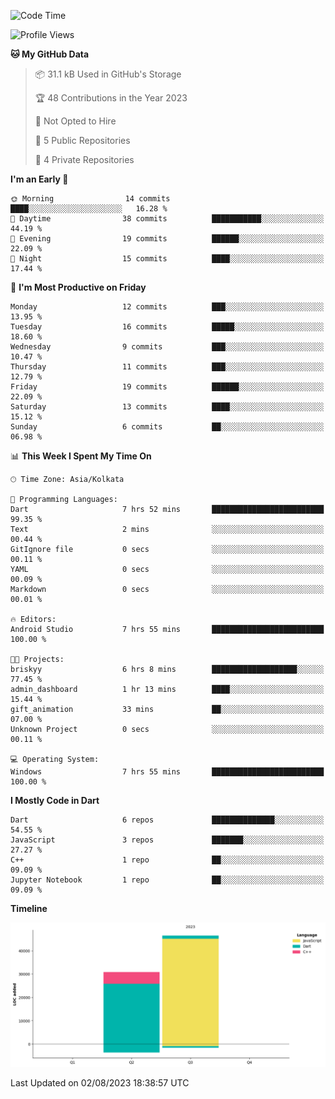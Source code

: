 <!--START_SECTION:waka-->
![Code Time](http://img.shields.io/badge/Code%20Time-131%20hrs%2017%20mins-blue)

![Profile Views](http://img.shields.io/badge/Profile%20Views-0-blue)

**🐱 My GitHub Data** 

> 📦 31.1 kB Used in GitHub's Storage 
 > 
> 🏆 48 Contributions in the Year 2023
 > 
> 🚫 Not Opted to Hire
 > 
> 📜 5 Public Repositories 
 > 
> 🔑 4 Private Repositories 
 > 
**I'm an Early 🐤** 

```text
🌞 Morning                14 commits          ████░░░░░░░░░░░░░░░░░░░░░   16.28 % 
🌆 Daytime                38 commits          ███████████░░░░░░░░░░░░░░   44.19 % 
🌃 Evening                19 commits          ██████░░░░░░░░░░░░░░░░░░░   22.09 % 
🌙 Night                  15 commits          ████░░░░░░░░░░░░░░░░░░░░░   17.44 % 
```
📅 **I'm Most Productive on Friday** 

```text
Monday                   12 commits          ███░░░░░░░░░░░░░░░░░░░░░░   13.95 % 
Tuesday                  16 commits          █████░░░░░░░░░░░░░░░░░░░░   18.60 % 
Wednesday                9 commits           ███░░░░░░░░░░░░░░░░░░░░░░   10.47 % 
Thursday                 11 commits          ███░░░░░░░░░░░░░░░░░░░░░░   12.79 % 
Friday                   19 commits          ██████░░░░░░░░░░░░░░░░░░░   22.09 % 
Saturday                 13 commits          ████░░░░░░░░░░░░░░░░░░░░░   15.12 % 
Sunday                   6 commits           ██░░░░░░░░░░░░░░░░░░░░░░░   06.98 % 
```


📊 **This Week I Spent My Time On** 

```text
🕑︎ Time Zone: Asia/Kolkata

💬 Programming Languages: 
Dart                     7 hrs 52 mins       █████████████████████████   99.35 % 
Text                     2 mins              ░░░░░░░░░░░░░░░░░░░░░░░░░   00.44 % 
GitIgnore file           0 secs              ░░░░░░░░░░░░░░░░░░░░░░░░░   00.11 % 
YAML                     0 secs              ░░░░░░░░░░░░░░░░░░░░░░░░░   00.09 % 
Markdown                 0 secs              ░░░░░░░░░░░░░░░░░░░░░░░░░   00.01 % 

🔥 Editors: 
Android Studio           7 hrs 55 mins       █████████████████████████   100.00 % 

🐱‍💻 Projects: 
briskyy                  6 hrs 8 mins        ███████████████████░░░░░░   77.45 % 
admin_dashboard          1 hr 13 mins        ████░░░░░░░░░░░░░░░░░░░░░   15.44 % 
gift_animation           33 mins             ██░░░░░░░░░░░░░░░░░░░░░░░   07.00 % 
Unknown Project          0 secs              ░░░░░░░░░░░░░░░░░░░░░░░░░   00.11 % 

💻 Operating System: 
Windows                  7 hrs 55 mins       █████████████████████████   100.00 % 
```

**I Mostly Code in Dart** 

```text
Dart                     6 repos             ██████████████░░░░░░░░░░░   54.55 % 
JavaScript               3 repos             ███████░░░░░░░░░░░░░░░░░░   27.27 % 
C++                      1 repo              ██░░░░░░░░░░░░░░░░░░░░░░░   09.09 % 
Jupyter Notebook         1 repo              ██░░░░░░░░░░░░░░░░░░░░░░░   09.09 % 
```



**Timeline**

![Lines of Code chart](https://raw.githubusercontent.com/sairam030/sairam030/main/assets/bar_graph.png)


 Last Updated on 02/08/2023 18:38:57 UTC
<!--END_SECTION:waka-->
